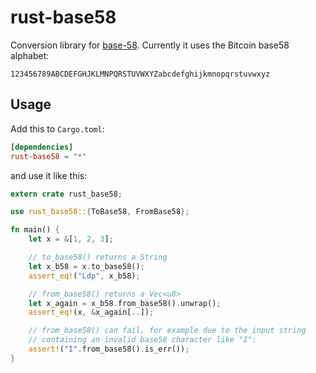 # rust-base58

Conversion library for [base-58](http://en.wikipedia.org/wiki/Base58). Currently it uses the Bitcoin base58 alphabet:

```
123456789ABCDEFGHJKLMNPQRSTUVWXYZabcdefghijkmnopqrstuvwxyz
```


## Usage

Add this to `Cargo.toml`:

```toml
[dependencies]
rust-base58 = "*"
```

and use it like this:

```rust
extern crate rust_base58;

use rust_base58::{ToBase58, FromBase58};

fn main() {
    let x = &[1, 2, 3];

    // to_base58() returns a String
    let x_b58 = x.to_base58();
    assert_eq!("Ldp", x_b58);

    // from_base58() returns a Vec<u8>
    let x_again = x_b58.from_base58().unwrap();
    assert_eq!(x, &x_again[..]);

    // from_base58() can fail, for example due to the input string
    // containing an invalid base58 character like "I":
    assert!("I".from_base58().is_err());
}
```
